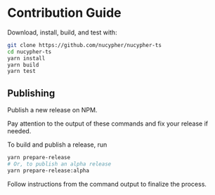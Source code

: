 # Contribution Guide

Download, install, build, and test with:

```bash
git clone https://github.com/nucypher/nucypher-ts
cd nucypher-ts
yarn install
yarn build
yarn test
```

## Publishing

Publish a new release on NPM.

Pay attention to the output of these commands and fix your release if needed.

To build and publish a release, run

```bash
yarn prepare-release
# Or, to publish an alpha release
yarn prepare-release:alpha
```

Follow instructions from the command output to finalize the process.